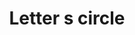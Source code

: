---
title: Letter s circle
tags: ["letter", "s", "circle", "round", "symbol", "shape", "logo"]
icon: letter-s-circle
svg: '<svg xmlns="http://www.w3.org/2000/svg" width="24" height="24" fill="none" viewBox="0 0 24 24" stroke-width="1.5" stroke-linecap="round" stroke-linejoin="round" stroke="currentColor"><circle cx="12" cy="12" r="9"/><path d="M14.5 9.25V9a1 1 0 0 0-1-1h-3a1 1 0 0 0-1 1v.984a1.5 1.5 0 0 0 .943 1.393l3.114 1.246c.57.228.943.78.943 1.393V15a1 1 0 0 1-1 1h-3a1 1 0 0 1-1-1v-.25"/></svg>'
---
